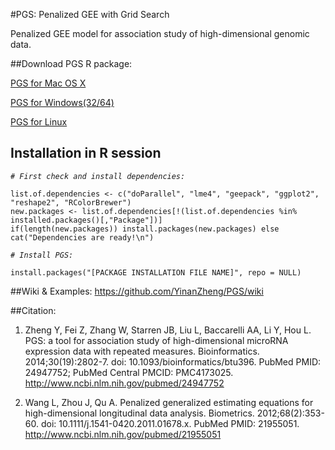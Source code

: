 #PGS: Penalized GEE with Grid Search

Penalized GEE model for association study of high-dimensional genomic data. 

##Download PGS R package:

[PGS for Mac OS X](https://github.com/YinanZheng/PGS/releases/download/PGS_0.1.0/PGS_0.1.0_OSX.tgz)

[PGS for Windows(32/64)](https://github.com/YinanZheng/PGS/releases/download/PGS_0.1.0/PGS_0.1.0_Windows.zip)

[PGS for Linux](https://github.com/YinanZheng/PGS/releases/download/PGS_0.1.0/PGS_0.1.0_Linux.tar.gz)

## Installation in R session

_`# First check and install dependencies:`_

    list.of.dependencies <- c("doParallel", "lme4", "geepack", "ggplot2", "reshape2", "RColorBrewer")
    new.packages <- list.of.dependencies[!(list.of.dependencies %in% installed.packages()[,"Package"])]
    if(length(new.packages)) install.packages(new.packages) else cat("Dependencies are ready!\n")
    
_`# Install PGS:`_

    install.packages("[PACKAGE INSTALLATION FILE NAME]", repo = NULL)

##Wiki & Examples:
https://github.com/YinanZheng/PGS/wiki

##Citation:
1.	Zheng Y, Fei Z, Zhang W, Starren JB, Liu L, Baccarelli AA, Li Y, Hou L. PGS: a tool for association study of high-dimensional microRNA expression data with repeated measures. Bioinformatics. 2014;30(19):2802-7. doi: 10.1093/bioinformatics/btu396. PubMed PMID: 24947752; PubMed Central PMCID: PMC4173025. http://www.ncbi.nlm.nih.gov/pubmed/24947752

2.	Wang L, Zhou J, Qu A. Penalized generalized estimating equations for high-dimensional longitudinal data analysis. Biometrics. 2012;68(2):353-60. doi: 10.1111/j.1541-0420.2011.01678.x. PubMed PMID: 21955051. http://www.ncbi.nlm.nih.gov/pubmed/21955051




